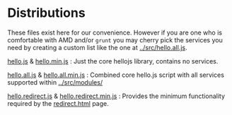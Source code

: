 # Distributions

These files exist here for our convenience. However if you are one who is comfortable with AMD and/or `grunt` you may cherry pick the services you need by creating a custom list like the one at [../src/hello.all.js](../src/hello.all.js).


[hello.js](../dist/hello.js) &amp; [hello.min.js](../dist/hello.min.js)
: Just the core hellojs library, contains no services.

[hello.all.js](../dist/hello.all.js) &amp; [hello.all.min.js](../dist/hello.all.min.js)
: Combined core hello.js script with all services supported within [../src/modules/](../src/modules/) 

[hello.redirect.js](../dist/hello.redirect.js) &amp; [hello.redirect.min.js](../dist/hello.redirect.min.js)
: Provides the minimum functionality required by the [redirect.html](../redirect.html) page.

